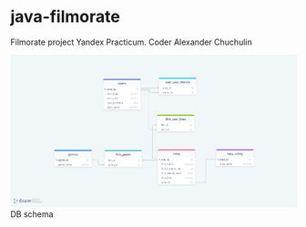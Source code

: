 # java-filmorate
Filmorate project Yandex Practicum.
Coder Alexander Chuchulin

![](src/main/resources/schema.png)
DB schema